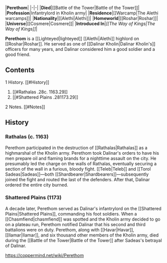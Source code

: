 |**Perethom**|
|-|-|
|**Died**|[[Battle of the Tower\|Battle of the Tower]]|
|**Profession**|Infantrylord in Kholin army|
|**Residence**|[[Warcamp\|The Alethi warcamps]]|
|**Nationality**|[[Alethi\|Alethi]]|
|**Homeworld**|[[Roshar\|Roshar]]|
|**Universe**|[[Cosmere\|Cosmere]]|
|**Introduced In**|*[[The Way of Kings\|The Way of Kings]]*|

**Perethom** is a [[Lighteyed\|lighteyed]] [[Alethi\|Alethi]] highlord on [[Roshar\|Roshar]]. He served as one of [[Dalinar Kholin\|Dalinar Kholin's]] officers for many years, and Dalinar considered him a good soldier and a good friend.

## Contents

1 History. [[#History]] 

1. [[#Rathalas .28c. 1163.29]] 
1. [[#Shattered Plains .281173.29]] 


2 Notes. [[#Notes]] 


## History
### Rathalas (c. 1163)
Perethom participated in the destruction of [[Rathalas\|Rathalas]] as a highmarshal of the Kholin army. Perethom took Dalinar's orders to have his men prepare oil and flaming brands for a nighttime assault on the city. He presumably led the charge on the walls of Rathalas, eventually securing a section of the wall in a furious, bloody fight. [[Teleb\|Teleb]] and [[Torol Sadeas\|Sadeas]]—both [[Shardbearer\|Shardbearers]]—subsequently joined the fight and routed the last of the defenders. After that, Dalinar ordered the entire city burned.

### Shattered Plains (1173)
A decade later, Perethom served as Dalinar's infantrylord on the [[Shattered Plains\|Shattered Plains]], commanding his foot soldiers. When a [[Chasmfiend\|chasmfiend]] was spotted and the Kholin army decided to go on a plateau run, Perethom notified Dalinar that his second and third battalions were on duty.
Perethom, along with [[Havar\|Havar]], [[Ilamar\|Ilamar]], and six thousand other members of the Kholin army, died during the [[Battle of the Tower\|Battle of the Tower]] after Sadeas's betrayal of Dalinar.



https://coppermind.net/wiki/Perethom